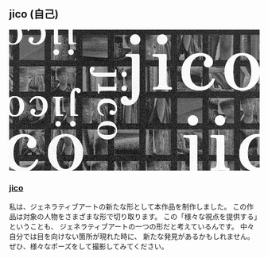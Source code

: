 ## jico (自己)

![kv](asset/jico-kv.png)

### [jico](https://jico.netlify.app/)

私は、ジェネラティブアートの新たな形として本作品を制作しました。
この作品は対象の人物をさまざまな形で切り取ります。
この「様々な視点を提供する」ということも、
ジェネラティブアートの一つの形だと考えているんです。
中々自分では目を向けない箇所が現れた時に、
新たな発見があるかもしれません。
ぜひ、様々なポーズをして撮影してみてください。

